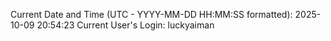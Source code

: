 Current Date and Time (UTC - YYYY-MM-DD HH:MM:SS formatted): 2025-10-09 20:54:23
Current User's Login: luckyaiman
